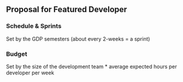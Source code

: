 ## Proposal for Featured Developer
### Schedule & Sprints
Set by the GDP semesters (about every 2-weeks = a sprint)
### Budget
Set by the size of the development team * average expected hours per developer per week
